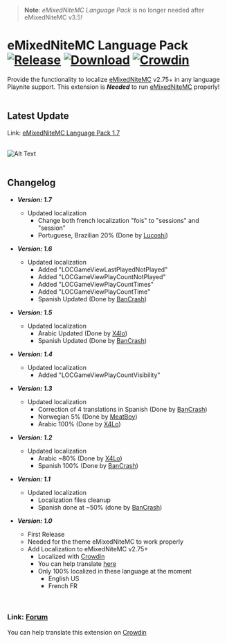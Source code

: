 > __Note__: _eMixedNiteMC Language Pack_ is no longer needed after eMixedNiteMC v3.5!
# eMixedNiteMC Language Pack [![Release](https://img.shields.io/github/v/release/MCC321-QC/eMixedNiteMC-Language-Pack?display_name=release&include_prereleases&label=Release&sort=date&style=flat)](https://github.com/MCC321-QC/eMixedNiteMC-Language-Pack/releases/tag/v1.7) [![Download](https://img.shields.io/github/downloads/MCC321-QC/eMixedNiteMC-Language-Pack/total?label=Downloads&style=flat)](https://github.com/MCC321-QC/eMixedNiteMC-Language-Pack/releases/download/v1.7/eMixedNiteMCLanguagePack_1_7.pext) [![Crowdin](https://badges.crowdin.net/emixednitemc/localized.svg)](https://crowdin.com/project/emixednitemc)
Provide the functionality to localize [eMixedNiteMC](https://github.com/MCC321-QC/eMixedNiteMC) v2.75+ in any language Playnite support. This extension is ***Needed*** to run [eMixedNiteMC](https://github.com/MCC321-QC/eMixedNiteMC) properly!<br>
<br>


## Latest Update

Link: [eMixedNiteMC Language Pack 1.7](https://github.com/MCC321-QC/eMixedNiteMC-Language-Pack/releases/download/v1.7/eMixedNiteMCLanguagePack_1_7.pext)<br>
<br>

![Alt Text](https://github.com/MCC321-QC/eMixedNiteMC/blob/main/screenshots/README_Images/Demo1.gif)<br>
<br>

## Changelog

* **_Version: 1.7_**
  * Updated localization
    * Change both french localization "fois" to "sessions" and "session"
    * Portuguese, Brazilian 20% (Done by [Lucoshi](https://crowdin.com/profile/lucoshi))

* **_Version: 1.6_**
  * Updated localization
    * Added "LOCGameViewLastPlayedNotPlayed"
    * Added "LOCGameViewPlayCountNotPlayed"
    * Added "LOCGameViewPlayCountTimes"
    * Added "LOCGameViewPlayCountTime"
    * Spanish Updated (Done by [BanCrash](https://crowdin.com/profile/bancrash))

* **_Version: 1.5_**
  * Updated localization
    * Arabic Updated (Done by [X4lo](https://crowdin.com/profile/x4lo))
    * Spanish Updated (Done by [BanCrash](https://crowdin.com/profile/bancrash))

* **_Version: 1.4_**
  * Updated localization
    * Added "LOCGameViewPlayCountVisibility"

* **_Version: 1.3_**
  * Updated localization
    * Correction of 4 translations in Spanish (Done by [BanCrash](https://crowdin.com/profile/bancrash))
    * Norwegian 5% (Done by [MeatBoy](https://crowdin.com/profile/meatboy))
    * Arabic 100% (Done by [X4Lo](https://crowdin.com/profile/x4lo))

* **_Version: 1.2_**
  * Updated localization
    * Arabic ~80% (Done by [X4Lo](https://crowdin.com/profile/x4lo))
    * Spanish 100% (Done by [BanCrash](https://crowdin.com/profile/bancrash))

* **_Version: 1.1_**
  * Updated localization
    * Localization files cleanup
    * Spanish done at ~50% (done by [BanCrash](https://crowdin.com/profile/bancrash))

* **_Version: 1.0_**
  * First Release
  * Needed for the theme eMixedNiteMC to work properly
  * Add Localization to eMixedNiteMC v2.75+
    * Localized with [Crowdin](https://crowdin.com/)
    * You can help translate [here](https://crowdin.com/project/emixednitemc)
    * Only 100% localized in these language at the moment
      * English US
      * French FR
<br>

### Link: [Forum](https://playnite.link/forum/thread-1206.html)
You can help translate this extension on [Crowdin](https://crowdin.com/project/emixednitemc)
